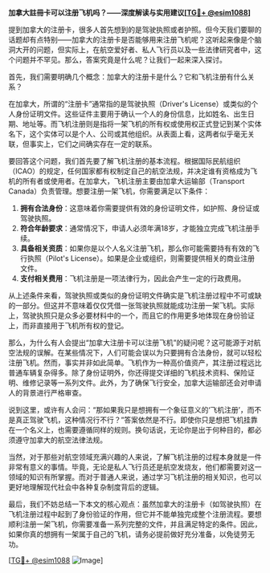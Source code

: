 **加拿大註冊卡可以注册飞机吗？——深度解读与实用建议[[TG💪+ @esim1088](https://t.me/s/esim1088)]**

提到加拿大的注册卡，很多人首先想到的是驾驶执照或者护照。但今天我们要聊的话题却有点特别——加拿大的注册卡是否能够用来注册飞机呢？这听起来像是个脑洞大开的问题，但实际上，在航空爱好者、私人飞行员以及一些法律研究者中，这个问题并不罕见。那么，答案究竟是什么呢？让我们一起来深入探讨。

首先，我们需要明确几个概念：加拿大的注册卡是什么？它和飞机注册有什么关系？

在加拿大，所谓的“注册卡”通常指的是驾驶执照（Driver's License）或类似的个人身份证明文件。这些证件主要用于确认一个人的身份信息，比如姓名、出生日期、地址等。而飞机注册则是指将一架飞机的所有权或使用权正式登记到某个实体名下，这个实体可以是个人、公司或其他组织。从表面上看，这两者似乎毫无关联，但事实上，它们之间确实存在一定的联系。

要回答这个问题，我们首先要了解飞机注册的基本流程。根据国际民航组织（ICAO）的规定，任何国家都有权制定自己的航空法规，并决定谁有资格成为飞机的所有者或使用者。在加拿大，飞机注册主要由加拿大运输部（Transport Canada）负责管理。想要注册一架飞机，你需要满足以下条件：

1. **拥有合法身份**：这意味着你需要提供有效的身份证明文件，如护照、身份证或驾驶执照。
2. **符合年龄要求**：通常情况下，申请人必须年满18岁，才能独立完成飞机注册手续。
3. **具备相关资质**：如果你是以个人名义注册飞机，那么你可能需要持有有效的飞行执照（Pilot's License）。如果是企业或组织，则需要提供相关的商业注册文件。
4. **支付相关费用**：飞机注册是一项法律行为，因此会产生一定的行政费用。

从上述条件来看，驾驶执照或类似的身份证明文件确实是飞机注册过程中不可或缺的一部分。但这并不意味着仅仅凭借一张驾驶执照就能成功注册一架飞机。实际上，驾驶执照只是众多必要材料中的一个，而且它的作用更多地体现在身份验证上，而非直接用于飞机所有权的登记。

那么，为什么有人会提出“加拿大注册卡可以注册飞机”的疑问呢？这可能源于对航空法规的误解。在某些情况下，人们可能会误以为只要拥有合法身份，就可以轻松注册飞机。然而，事实并非如此简单。飞机作为一种高价值资产，其注册过程远比普通车辆复杂得多。除了身份证明外，你还得提交详细的飞机技术资料、保险证明、维修记录等一系列文件。此外，为了确保飞行安全，加拿大运输部还会对申请人的背景进行严格审查。

说到这里，或许有人会问：“那如果我只是想拥有一个象征意义的‘飞机注册’，而不是真正驾驶飞机，这种情况行不行？”答案依然是不行。即使你只是想把飞机挂靠在一个名义上，也需要遵循同样的规则。换句话说，无论你是出于何种目的，都必须遵守加拿大的航空法律法规。

当然，对于那些对航空领域充满兴趣的人来说，了解飞机注册的过程本身就是一件非常有意义的事情。毕竟，无论是私人飞行员还是航空发烧友，他们都需要对这一领域的知识有所掌握。而对于普通人来说，通过学习飞机注册的相关知识，也可以更好地理解现代社会中各种复杂制度背后的逻辑。

最后，我们不妨总结一下本文的核心观点：虽然加拿大的注册卡（如驾驶执照）在飞机注册过程中起到了身份验证的作用，但它并不能单独完成整个注册流程。要想顺利注册一架飞机，你需要准备一系列完整的文件，并且满足特定的条件。因此，如果你真的想拥有一架属于自己的飞机，请务必提前做好充分准备，以免徒劳无功。

[[TG💪+ @esim1088](https://t.me/s/esim1088) ![Image](https://i.postimg.cc/4NQfJmqS/Snipaste-2025-05-13-00-14-12.png)]